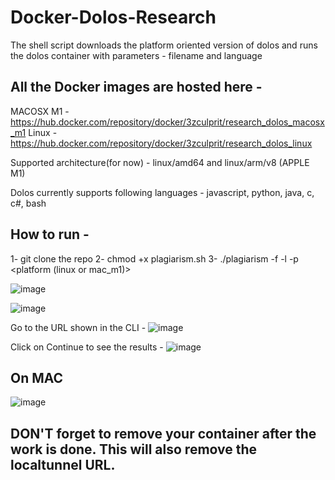 # Docker-Dolos-Research
The shell script downloads the platform oriented version of dolos and runs the dolos container with parameters - filename and language

## All the Docker images are hosted here -
MACOSX M1 - https://hub.docker.com/repository/docker/3zculprit/research_dolos_macosx_m1
Linux - https://hub.docker.com/repository/docker/3zculprit/research_dolos_linux

Supported architecture(for now) - linux/amd64 and linux/arm/v8 (APPLE M1)

Dolos currently supports following languages -  javascript, python, java, c, c#, bash

## How to run -

1- git clone the repo
2- chmod +x plagiarism.sh
3- ./plagiarism -f <repository list> -l <language> -p <platform (linux or mac_m1)>
  
  ![image](https://user-images.githubusercontent.com/14939604/137438367-4cd43d54-8d84-4003-b9e9-8bfbd1f171fa.png)

  ![image](https://user-images.githubusercontent.com/14939604/137438440-b9434cfa-46fd-433f-9466-ed3e1cf66176.png)

  Go to the URL shown in the CLI -
  ![image](https://user-images.githubusercontent.com/14939604/137438518-19513b94-ef1c-4b71-a402-6d385b479a00.png)

  Click on Continue to see the results -
  ![image](https://user-images.githubusercontent.com/14939604/137438636-d2778896-6793-4bfe-8611-96f08a95fc06.png)
  
  ## On MAC
  ![image](https://user-images.githubusercontent.com/14939604/137439247-566890ec-8c5d-4cde-aad9-cbb83ca22bbe.png)

  ## DON'T forget to remove your container after the work is done. This will also remove the localtunnel URL.
